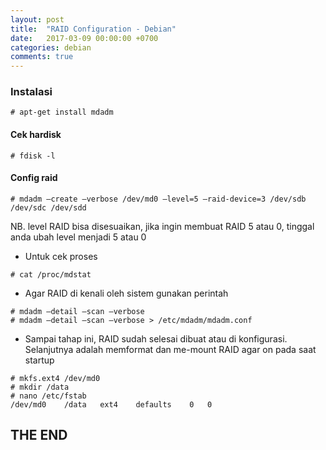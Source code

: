```yaml
---
layout: post
title:  "RAID Configuration - Debian"
date:   2017-03-09 00:00:00 +0700
categories: debian
comments: true
---
```


### Instalasi
```
# apt-get install mdadm
```
#### Cek hardisk
```
# fdisk -l
```
#### Config raid
```
# mdadm –create –verbose /dev/md0 –level=5 –raid-device=3 /dev/sdb /dev/sdc /dev/sdd
```
NB. level RAID bisa disesuaikan, jika ingin membuat RAID 5 atau 0, tinggal anda ubah level menjadi 5 atau 0

* Untuk cek proses
```
# cat /proc/mdstat
```
* Agar RAID di kenali oleh sistem gunakan perintah
```
# mdadm –detail –scan –verbose
# mdadm –detail –scan –verbose > /etc/mdadm/mdadm.conf
```
* Sampai tahap ini, RAID sudah selesai dibuat atau di konfigurasi. Selanjutnya adalah memformat dan me-mount RAID agar on pada saat startup
```
# mkfs.ext4 /dev/md0
# mkdir /data
# nano /etc/fstab
/dev/md0	/data	ext4	defaults	0	0
```



## THE END
